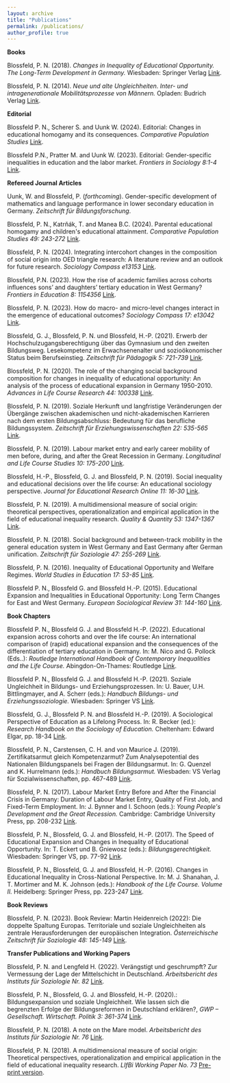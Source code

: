 ```yaml
---
layout: archive
title: "Publications"
permalink: /publications/
author_profile: true
---
```


**Books**

Blossfeld, P. N. (2018). *Changes in Inequality of Educational Opportunity. The Long-Term Development in Germany.* Wiesbaden: Springer Verlag [Link](https://link.springer.com/book/10.1007/978-3-658-22522-3).

Blossfeld, P. N. (2014). *Neue und alte Ungleichheiten. Inter- und intragenerationale Mobilitätsprozesse von Männern.* Opladen: Budrich Verlag [Link](https://shop.budrich.de/produkt/neue-und-alte-soziale-ungleichheiten/?v=3a52f3c22ed6).


**Editorial**

Blossfeld P. N., Scherer S. and Uunk W. (2024). Editorial: Changes in educational homogamy and its consequences. *Comparative Population Studies* [Link](https://www.comparativepopulationstudies.de/index.php/CPoS/article/view/620).

Blossfeld P.N., Pratter M. and Uunk W. (2023). Editorial: Gender-specific inequalities in education and the labor market. *Frontiers in Sociology 8:1-4* [Link](https://www.frontiersin.org/articles/10.3389/fsoc.2023.1254664/full?&utm_source=Email_to_authors_&utm_medium=Email&utm_content=T1_11.5e1_author&utm_campaign=Email_publication&field=&journalName=Frontiers_in_Sociology&id=1254664).

**Refereed Journal Articles**

Uunk, W. and Blossfeld, P. (*forthcoming*). Gender-specific development of mathematics and language performance in lower secondary education in Germany. *Zeitschrift für Bildungsforschung*.

Blossfeld, P. N., Katrňák, T. and Manea B.C. (2024). Parental educational homogamy and children's educational attainment. *Comparative Population Studies 49: 243-272* [Link](https://www.comparativepopulationstudies.de/index.php/CPoS/article/view/600/414).

Blossfeld, P. N. (2024). Integrating intercohort changes in the composition of social origin into OED triangle research: A literature review and an outlook for future research. *Sociology Compass e13153* [Link](https://compass.onlinelibrary.wiley.com/doi/10.1111/soc4.13153).

Blossfeld, P.N. (2023). How the rise of academic families across cohorts influences sons’ and daughters’ tertiary education in West Germany? *Frontiers in Education 8: 1154356* [Link](https://www.frontiersin.org/articles/10.3389/feduc.2023.1154356/full).

Blossfeld, P. N. (2023). How do macro- and micro-level changes interact in the emergence of educational outcomes? *Sociology Compass 17: e13042* [Link](https://compass.onlinelibrary.wiley.com/doi/10.1111/soc4.13042).

Blossfeld, G. J., Blossfeld, P. N. und Blossfeld, H.-P. (2021). Erwerb der Hochschulzugangsberechtigung über das Gymnasium und den zweiten Bildungsweg. Lesekompetenz im Erwachsenenalter und sozioökonomischer Status beim Berufseinstieg. *Zeitschrift für Pädagogik 5: 721-739* [Link](https://www.beltz.de/fachmedien/erziehungswissenschaft/zeitschriften/zeitschrift_fuer_paedagogik.html?tx_beltz_journal[controller]=Journal&tx_beltz_journal[action]=article&tx_beltz_journal%5Barticle%5D=47172&cHash=ccfeed3a71bd4ddc4fbae79b45192425).

Blossfeld, P. N. (2020). The role of the changing social background composition for changes in inequality of educational opportunity: An analysis of the process of educational expansion in Germany 1950-2010. *Advances in Life Course Research 44: 100338* [Link](https://www.sciencedirect.com/science/article/abs/pii/S1040260820300150).

Blossfeld, P. N. (2019). Soziale Herkunft und langfristige Veränderungen der Übergänge zwischen akademischen und nicht-akademischen Karrieren nach dem ersten Bildungsabschluss: Bedeutung für das berufliche Bildungssystem. *Zeitschrift für Erziehungswissenschaften 22: 535-565* [Link](https://link.springer.com/article/10.1007/s11618-019-00878-0).

Blossfeld, P. N. (2019). Labour market entry and early career mobility of men before, during, and after the Great Recession in Germany. *Longitudinal and Life Course Studies 10: 175-200* [Link](https://www.ingentaconnect.com/content/bup/llcs/2019/00000010/00000002/art00003).

Blossfeld, H.-P., Blossfeld, G. J. and Blossfeld, P. N. (2019). Social inequality and educational decisions over the life course: An educational sociology perspective. *Journal for Educational Research Online 11: 16-30* [Link](https://www.waxmann.com/index.php?eID=download&id_artikel=ART102934&uid=frei).

Blossfeld, P. N. (2019). A multidimensional measure of social origin: theoretical perspectives, operationalization and empirical application in the field of educational inequality research. *Quality & Quantity 53: 1347-1367* [Link](https://link.springer.com/article/10.1007/s11135-018-0818-2?wt_mc=Internal.Event.1.SEM.ArticleAuthorAssignedToIssue&utm_source=ArticleAuthorAssignedToIssue&utm_medium=email&utm_content=AA_en_06082018&ArticleAuthorAssignedToIssue_20190419).

Blossfeld, P. N. (2018). Social background and between-track mobility in the general education system in West Germany and East Germany after German unification. *Zeitschrift für Soziologie 47: 255-269* [Link](https://www.degruyter.com/document/doi/10.1515/zfsoz-2018-0117/html).

Blossfeld, P. N. (2016). Inequality of Educational Opportunity and Welfare Regimes. *World Studies in Education 17: 53-85* [Link](https://www.ingentaconnect.com/contentone/jnp/wse/2016/00000017/00000002/art00005).

Blossfeld P. N., Blossfeld G. and Blossfeld H.-P. (2015). Educational Expansion and Inequalities in Educational Opportunity: Long Term Changes for East and West Germany. *European Sociological Review 31: 144-160* [Link](https://academic.oup.com/esr/article-abstract/31/2/144/2367573?login=false).

**Book Chapters**

Blossfeld P. N., Blossfeld G. J. and Blossfeld H.-P. (2022). Educational expansion across cohorts and over the life course: An international comparison of (rapid) educational expansion and the consequences of the differentiation of tertiary education in Germany. In: M. Nico and G. Pollock (Eds..): *Routledge International Handbook of Contemporary Inequalities and the Life Course.* Abingdon-On-Thames: Routledge [Link](https://books.google.de/books?hl=de&lr=&id=UgdUEAAAQBAJ&oi=fnd&pg=PA240&dq=Educational+expansion+across+cohorts+and+over+the+life+course:+An+international+comparison+of+(rapid)+educational+expansion+and+the+consequences+of+the+differentiation+of+tertiary+education+in+Germany.&ots=w5sk6ub1g9&sig=i7nwd_6yIoW_1C9EO208sDR4iXA#v=onepage&q=Educational%20expansion%20across%20cohorts%20and%20over%20the%20life%20course%3A%20An%20international%20comparison%20of%20(rapid)%20educational%20expansion%20and%20the%20consequences%20of%20the%20differentiation%20of%20tertiary%20education%20in%20Germany.&f=false).

Blossfeld P. N., Blossfeld G. J. and Blossfeld H.-P. (2021). Soziale Ungleichheit in Bildungs- und Erziehungsprozessen. In: U. Bauer, U.H. Bittlingmayer, and A. Scherr (eds.): *Handbuch Bildungs- und Erziehungssoziologie.* Wiesbaden: Springer VS [Link](https://link.springer.com/referenceworkentry/10.1007/978-3-658-31395-1_62-1).

Blossfeld, G. J., Blossfeld P. N. and Blossfeld H.-P. (2019). A Sociological Perspective of Education as a Lifelong Process. In: R. Becker (ed.): *Research Handbook on the Sociology of Education.* Cheltenham: Edward Elgar, pp. 18-34 [Link](https://books.google.de/books?hl=de&lr=&id=cgOsDwAAQBAJ&oi=fnd&pg=PA18&dq=pia+blossfeld&ots=1n4yr9056R&sig=lHsjnB8ryT9Mx7NXNVRAFj34bpk#v=onepage&q=pia%20blossfeld&f=false).

Blossfeld, P. N., Carstensen, C. H. and von Maurice J. (2019). Zertifikatsarmut gleich Kompetenzarmut? Zum Analysepotential des Nationalen Bildungspanels bei Fragen der Bildungsarmut. In: G. Quenzel and K. Hurrelmann (eds.): *Handbuch Bildungsarmut.* Wiesbaden: VS Verlag für Sozialwissenschaften, pp. 467-489 [Link](https://link.springer.com/chapter/10.1007/978-3-658-19573-1_18).

Blossfeld, P. N. (2017). Labour Market Entry Before and After the Financial Crisis in Germany: Duration of Labour Market Entry, Quality of First Job, and Fixed-Term Employment. In: J. Bynner and I. Schoon (eds.): *Young People's Development and the Great Recession.* Cambridge: Cambridge University Press, pp. 208-232 [Link](https://www.cambridge.org/core/books/abs/young-peoples-development-and-the-great-recession/labor-market-entry-in-germany-before-and-after-the-financial-crisis-an-analysis-of-duration-of-labor-market-entry-quality-of-first-job-and-fixed-term-employment/05D53914D5B4866AE5398A610EB53CCD).

Blossfeld, P. N., Blossfeld, G. J. and Blossfeld, H.-P. (2017). The Speed of Educational Expansion and Changes in Inequality of Educational Opportunity. In: T. Eckert und B. Gniewosz (eds.): *Bildungsgerechtigkeit.* Wiesbaden: Springer VS, pp. 77-92 [Link](https://link.springer.com/chapter/10.1007/978-3-658-15003-7_6).

Blossfeld, P. N., Blossfeld, G. J. and Blossfeld, H.-P. (2016). Changes in Educational Inequality in Cross-National Perspective. In: M. J. Shanahan, J. T. Mortimer and M. K. Johnson (eds.): *Handbook of the Life Course. Volume II.* Heidelberg: Springer Press, pp. 223-247 [Link](https://link.springer.com/chapter/10.1007/978-3-319-20880-0_10).

**Book Reviews**

Blossfeld, P. N. (2023). Book Review: Martin Heidenreich (2022): Die doppelte Spaltung Europas. Territoriale und soziale Ungleichheiten als zentrale Herausforderungen der europäischen Integration. *Österreichische Zeitschrift für Soziologie 48: 145-149* [Link](https://link.springer.com/article/10.1007/s11614-023-00516-4).

**Transfer Publications and Working Papers**

Blossfeld, P. N. and Lengfeld H. (2022). Verängstigt und geschrumpft? Zur Vermessung der Lage der Mittelschicht in Deutschland. *Arbeitsbericht des Instituts für Soziologie Nr. 82* [Link](https://nbn-resolving.org/urn:nbn:de:bsz:15-qucosa2-807981).

Blossfeld, P. N., Blossfeld, G. J. and Blossfeld, H.-P. (2020).: Bildungsexpansion und soziale Ungleichheit. Wie lassen sich die begrenzten Erfolge der Bildungsreformen in Deutschland erklären?, *GWP – Gesellschaft. Wirtschaft. Politik 3: 361-374* [Link](https://www.budrich-journals.de/index.php/gwp/article/view/36050).

Blossfeld, P. N. (2018). A note on the Mare model. *Arbeitsbericht des Instituts für Soziologie Nr. 76* [Link](https://ul.qucosa.de/api/qucosa%3A20976/attachment/ATT-0/).

Blossfeld, P. N. (2018). A multidimensional measure of social origin: Theoretical perspectives, operationalization and empirical application in the field of educational inequality research. *LIfBi Working Paper No. 73* [Pre-print version](https://www.neps-data.de/Portals/0/Working%20Papers/WP_LXXIII.pdf).
